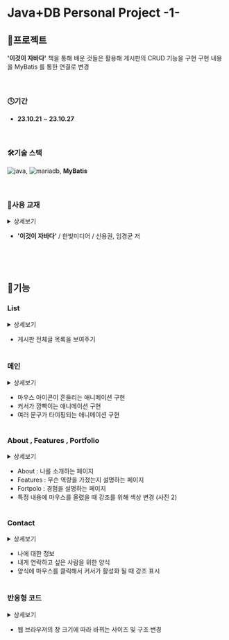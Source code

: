 # Java+DB Personal Project -1-

## 💾프로젝트

**'이것이 자바다'** 책을 통해 배운 것들은 활용해 게시판의 CRUD 기능을 구현
구현 내용을 MyBatis 를 통한 연결로 변경
<br><br><br>

### 🕓기간

- **23.10.21** ~ **23.10.27** <br><br><br>

### 🛠기술 스택

![java](https://img.shields.io/badge/Java-437291?style=for-the-badge&logo=openjdk&logoColor=white), 
![mariadb](https://img.shields.io/badge/mariadb-003545?style=for-the-badge&logo=mariadb&logoColor=white), **MyBatis**<br><br><br>

### 📔사용 교재



<details><summary>
   상세보기
</summary>
  <br>

![image](https://github.com/LMH9999/LMH_Java_Sprj/assets/145963633/1e7ff7fe-a688-4183-bf88-4d864fd81e10)

</details>

- **'이것이 자바다'** / 한빛미디어 / 신용권, 임경균 저

<br><br><br>

## 📝기능

### List

<details><summary>
   상세보기
</summary>
  <br>
  
![image](https://github.com/LMH9999/LMH_Java_Sprj/assets/145963633/cb12801b-bcbe-480a-8c48-b63732caacf6)

```java
//데이터베이스에서 모든 게시물 목록을 가져오는 메소드
    public ArrayList<Board> getBoard() {
        SqlSession session = sqlSessionFactory.openSession();
        BoardMapper mapper = session.getMapper(BoardMapper.class);
        ArrayList<Board> boardList = mapper.getBoard();

        //쿼리문으로 불러온 게시물 목록을 리턴
        return boardList;
    }
```

```xml
<!--게시판 전체글 목록을 보여주기 위한 쿼리문 -->
    <select id="getBoard" resultType="Board">
        SELECT bno, btitle, bcontent, bwriter, bdate
        FROM boards
        ORDER BY bno DESC
    </select>
```

</details>

* 게시판 전체글 목록을 보여주기 <br><br>

### 메인

<details><summary>
   상세보기
</summary>
  <br>

![image](https://github.com/LMH9999/LMH_Web_SPrj/assets/145963633/e7ba515a-abfa-4c6d-b971-2cb2eed64eb9)

```css
/* 버튼이 위아래로 흔들리는 모션 */
@keyframes upDown{
  0%{
    bottom:1rem;
  }
  50%{
    bottom:1.5rem;
  }
  100%{
    bottom:1rem;
  }
}
```

```css
/* 깜빡이는 애니메이션 */
@keyframes blink {
  0%{
    /* 요소의 불투명도, 0에 가까울수록 투명함 */
    opacity: 1;
  }
  100%{
    opacity: 0;
  }
}
```

```js
// 텍스트 작성과 삭제 즉시 실행 함수
(function(){
  const spanEl = document.querySelector("main h2 span");
  // 타이핑 효과로 바뀌는 문구 종류
  const txtArr = ['Web Publisher', 'Front-End Developer', 'Web UI Designer', 'UX Designer', 'Back-End Developer'];
  let index = 0;
  // 한글자씩 쪼개서 저장
  let currentTxt = txtArr[index].split("");
  function writeTxt(){
    // 쪼갠 배열의 한글자씩을 맨 앞의 요소부터 추출하고 삭제
    spanEl.textContent  += currentTxt.shift(); 
    // 출력할 글자가 남아있는지 체크
    if(currentTxt.length !== 0){ 
      // 랜덤 함수를 이용해 문구가 출력되는 시간을 매번 달라지게 만듬
      setTimeout(writeTxt, Math.floor(Math.random() * 100));
    }else{
      // 모두 출력된 문구를 가져옴
      currentTxt = spanEl.textContent.split("");
      // 3초뒤 텍스트 지우는 함수 호출 
      setTimeout(deleteTxt, 3000);
    }
  }
  // 텍스트 삭제 함수
  function deleteTxt(){
    // 이미 출력된 문구가 저장된 currentTxt에서 끝 글자부터 리턴하고 삭제하는 pop()
    currentTxt.pop();
    // 맨 끝 글자가 삭제된 나머지 한글자씩 쪼개져있던 문구를 하나로 합침
    spanEl.textContent = currentTxt.join("");
    // 문구가 모두 삭제됬는지 체크
    if(currentTxt.length !== 0){
      setTimeout(deleteTxt, Math.floor(Math.random() * 100))
    }else{
      // 문구가 다 삭제되고 끝났으니 다음 문구 불러오기
      index = (index + 1) % txtArr.length;
      currentTxt = txtArr[index].split("");
      writeTxt();
    }
  }
  writeTxt();
})();
```

</details>

* 마우스 아이콘이 흔들리는 애니메이션 구현<br>
* 커서가 깜빡이는 애니메이션 구현<br>
* 여러 문구가 타이핑되는 애니메이션 구현<br><br>


### About , Features , Portfolio

<details><summary>
   상세보기
</summary>
  <br>

사진1
  
![image](https://github.com/LMH9999/LMH_Web_SPrj/assets/145963633/b4f0cc0a-1223-45a0-9b60-0f9ea6d5dcb1)

사진2

![image](https://github.com/LMH9999/LMH_Web_SPrj/assets/145963633/fa50763c-f5dc-48aa-adba-d9d4e8ace39d)

사진3

![image](https://github.com/LMH9999/LMH_Web_SPrj/assets/145963633/20136b7f-e7a5-465e-bd71-0e6a32d24203)

```css
/* 내용 부분 사각형에 마우스를 올렸을 때 강조를 위해 그 사각형 배경,글자 색상 변경 */
section .do-me .do-inner:hover{
  background-color:lightcoral;
  color:white;
}
/* 내용 부분 사각형에 마우스을 때 아이콘의 폰트 색상도 자연스럽도록 변경 */
section .do-me .do-inner:hover i{
  color:white;
}
```

</details>

* About : 나를 소개하는 페이지
* Features : 무슨 역량을 가졌는지 설명하는 페이지
* Fortpolo : 경험을 설명하는 페이지
* 특정 내용에 마우스를 올렸을 때 강조를 위해 색상 변경 (사진 2) <br><br>


### Contact

<details><summary>
   상세보기
</summary>
  <br>
  
![image](https://github.com/LMH9999/LMH_Web_SPrj/assets/145963633/1a6d7578-63bc-433b-814f-a9999ae25fa7)

```css
/* textarea에 커서가 활성화되면 파란색 테두리와 그림자 효과 추가 */
section.contact .contact-me .right .form-group textarea:focus{
  outline:none;
  border:1px solid #719ECE;
  box-shadow:0 0 10px #719ECE;
}
```


</details>

* 나에 대한 정보<br>
* 내게 연락하고 싶은 사람을 위한 양식<br>
* 양식에 마우스를 클릭해서 커서가 활성화 될 때 강조 표시<br><br>


### 반응형 코드

<details><summary>
   상세보기
</summary>
  <br>
  
![image](https://github.com/LMH9999/LMH_Web_SPrj/assets/145963633/02921135-0157-4675-9b45-2d64f8a903a0)

![image](https://github.com/LMH9999/LMH_Web_SPrj/assets/145963633/579b26f9-aed9-46ff-a837-1f186a4e9ed4)


```css
@media screen and (max-width: 1140px){

  /* 메인 container 기준 1140 -> 992px */
  main .container{
    width: 992px;
  }
  
  /* 섹션 container 기준 1140 -> 600px */
  section .container{
    width:600px;
  }

  /* About me 영역 왼쪽을 너비를 50% -> 100% 변경 */
  section .about-self .left{
    width:100%;
    margin-bottom: 1.5rem;
  }
  /* About me 영역 오른쪽 너비를 50% -> 100% 변경 */
  section  .about-self .right{
    width:100%;
    padding:0;
  }

  /* What I Do 영역의 콘텐츠 박스의 너비를 30% -> 48% 변경 */
  section .do-me .do-inner{
    width:48%;
    margin-bottom: 1.5rem;
    margin-right: 0;
  }

  section .do-me .do-inner:nth-child(2n+1){
    margin-right:4%; /* 1, 3, 5...번째 본문 사각형에 margin-right 4% 적용 */
  }
  
  /* PortFolio 영역의 콘텐츠 박스 너비를 30% ->  48% 변경 */
  section .portfolio-me .portfolio-inner{
    width:48%;
    margin-right: 0;
  }

  section .portfolio-me .portfolio-inner:nth-child(2n+1){
    margin-right:4%;
  }

  /* Contact With Me 영역 */
  section.contact .contact-me .left{
    width:100%; /* 너비 변경 30% -> 100% */
  }
  
  section.contact .contact-me .right{
    width:100%;/* 너비 변경 65% -> 100% */
    margin-left: 0; /* margin 초기화 */
    
  }
}
```

</details>

* 웹 브라우저의 창 크기에 따라 바뀌는 사이즈 및 구조 변경

